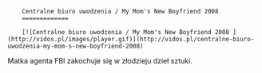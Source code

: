 
        Centralne biuro uwodzenia / My Mom's New Boyfriend 2008 
        =============
        
        [![Centralne biuro uwodzenia / My Mom's New Boyfriend 2008 ](http://vidos.pl/images/player.gif)](http://vidos.pl/centralne-biuro-uwodzenia-my-mom-s-new-boyfriend-2008)
        
        
 Matka agenta FBI zakochuje się w złodzieju dzieł sztuki.
    